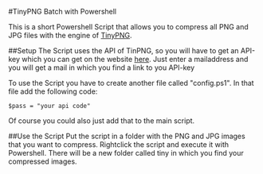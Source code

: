 #TinyPNG Batch with Powershell

This is a short Powershell Script that allows you to compress all PNG and JPG files with the engine of [TinyPNG](https://tinypng.com). 

##Setup
The Script uses the API of TinPNG, so you will have to get an API-key which you can get on the website [here](https://tinypng.com/developers). Just enter a mailaddress and you will get a mail in which you find a link to you API-key

To use the Script you have to create another file called "config.ps1". In that file add the following code:

```
$pass = "your api code"
```

Of course you could also just add that to the main script.

##Use the Script
Put the script in a folder with the PNG and JPG images that you want to compress. Rightclick the script and execute it with Powershell.
There will be a new folder called tiny in which you find your compressed images.